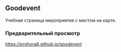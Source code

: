 ## Goodevent
Учебная страница мероприятия с местом на карте.

### Предварительный просмотр
https://prohora8.github.io/goodevent
